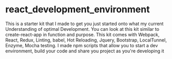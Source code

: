 # react_development_environment

This is a starter kit that I made to get you just started onto what my current Understanding of optimal Development.
You can look at this kit similar to create-react-app in function and purpose. This kit comes with Webpack, React, Redux, Linting, babel, Hot Reloading, Jquery, Bootstrap, LocalTunnel, Enzyme, Mocha testing.
I made npm scripts that allow you to start a dev environment, build your code and share you project as you're developing it
